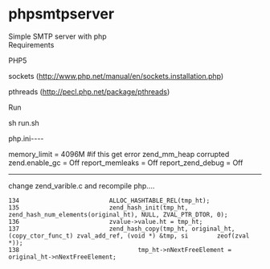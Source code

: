 # phpsmtpserver
Simple SMTP server with php 
<br>
Requirements

PHP5

sockets (http://www.php.net/manual/en/sockets.installation.php)

pthreads (http://pecl.php.net/package/pthreads)

Run

sh run.sh

php.ini----

memory_limit = 4096M
#if this get error zend_mm_heap corrupted 
zend.enable_gc = Off
report_memleaks = Off
report_zend_debug = Off

---------------------
change zend_varible.c and recompile php....

    134                         ALLOC_HASHTABLE_REL(tmp_ht);
    135                         zend_hash_init(tmp_ht, zend_hash_num_elements(original_ht), NULL, ZVAL_PTR_DTOR, 0);
    136                         zvalue->value.ht = tmp_ht;
    137                         zend_hash_copy(tmp_ht, original_ht, (copy_ctor_func_t) zval_add_ref, (void *) &tmp, si        zeof(zval *));
    138                                 tmp_ht->nNextFreeElement = original_ht->nNextFreeElement;


